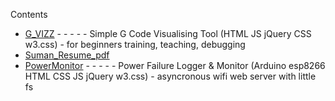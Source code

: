 Contents
- [G_VIZZ](https://external.ink?to=sman333.github.io/G_VIZZ) - - - - - Simple G Code Visualising Tool (HTML JS jQuery CSS w3.css) - for beginners training, teaching, debugging
- [Suman_Resume_pdf](https://external.ink?to=sman333.github.io/Suman_Resume.pdf)
- [PowerMonitor](https://external.ink?to=sman333.github.io/PowerMonitor) - - - - - Power Failure Logger & Monitor (Arduino esp8266 HTML CSS JS jQuery w3.css) - asyncronous wifi web server with little fs


<!-- - [Open in new tab](https://external.ink?to=sman333.github.io/) -->
